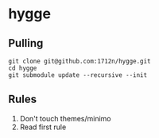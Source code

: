 # hygge

## Pulling

```
git clone git@github.com:1712n/hygge.git
cd hygge
git submodule update --recursive --init
```

## Rules

1. Don't touch themes/minimo
2. Read first rule
